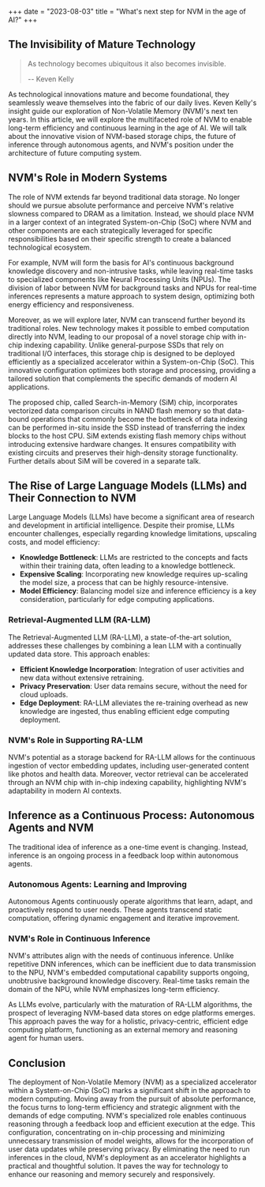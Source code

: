 +++
date = "2023-08-03"
title = "What's next step for NVM in the age of AI?"
+++


## The Invisibility of Mature Technology

> As technology becomes ubiquitous it also becomes invisible.
>
> -- Keven Kelly

As technological innovations mature and become foundational, they seamlessly weave themselves into the fabric of our daily lives.
Keven Kelly's insight guide our exploration of Non-Volatile Memory (NVM)'s next ten years.
In this article, we will explore the multifaceted role of NVM to enable long-term efficiency and continuous learning in the age of AI.  We will talk about the innovative vision of NVM-based storage chips, the future of inference through autonomous agents, and NVM's position under the architecture of future computing system.


## NVM's Role in Modern Systems

The role of NVM extends far beyond traditional data storage. 
No longer should we pursue absolute performance and perceive NVM's relative slowness compared to DRAM as a limitation.  Instead, we should place NVM in a larger context of an integrated System-on-Chip (SoC) where NVM and other components are each strategically leveraged for specific responsibilities based on their specific strength to create a balanced technological ecosystem.

For example, NVM will form the basis for AI's continuous background knowledge discovery and non-intrusive tasks, while leaving real-time tasks to specialized components like Neural Processing Units (NPUs). The division of labor between NVM for background tasks and NPUs for real-time inferences represents a mature approach to system design, optimizing both energy efficiency and responsiveness.

Moreover, as we will explore later, NVM can transcend further beyond its traditional roles. New technology makes it possible to embed computation directly into NVM, leading to our proposal of a novel storage chip with in-chip indexing capability. Unlike general-purpose SSDs that rely on traditional I/O interfaces, this storage chip is designed to be deployed efficiently as a specialized accelerator within a System-on-Chip (SoC). This innovative configuration optimizes both storage and processing, providing a tailored solution that complements the specific demands of modern AI applications.

The proposed chip, called Search-in-Memory (SiM) chip, incorporates vectorized data comparison circuits in NAND flash memory so that data-bound operations that commonly become the bottleneck of data indexing can be performed in-situ inside the SSD instead of transferring the index blocks to the host CPU.  SiM extends existing flash memory chips without introducing extensive hardware changes. It ensures compatibility with existing circuits and preserves their high-density storage functionality.  Further details about SiM will be covered in a separate talk.

## The Rise of Large Language Models (LLMs) and Their Connection to NVM

Large Language Models (LLMs) have become a significant area of research and development in artificial intelligence.  Despite their promise, LLMs encounter challenges, especially regarding knowledge limitations, upscaling costs, and model efficiency:

- **Knowledge Bottleneck**: LLMs are restricted to the concepts and facts within their training data, often leading to a knowledge bottleneck.
- **Expensive Scaling**: Incorporating new knowledge requires up-scaling the model size, a process that can be highly resource-intensive.
- **Model Efficiency**: Balancing model size and inference efficiency is a key consideration, particularly for edge computing applications.


### Retrieval-Augmented LLM (RA-LLM)

The Retrieval-Augmented LLM (RA-LLM), a state-of-the-art solution, addresses these challenges by combining a lean LLM with a continually updated data store. This approach enables:

- **Efficient Knowledge Incorporation**: Integration of user activities and new data without extensive retraining.
- **Privacy Preservation**: User data remains secure, without the need for cloud uploads.
- **Edge Deployment**: RA-LLM alleviates the re-training overhead as new knowledge are ingested, thus enabling efficient edge computing deployment.

### NVM's Role in Supporting RA-LLM

NVM's potential as a storage backend for RA-LLM allows for the continuous ingestion of vector embedding updates, including user-generated content like photos and health data. Moreover, vector retrieval can be accelerated through an NVM chip with in-chip indexing capability, highlighting NVM's adaptability in modern AI contexts.

## Inference as a Continuous Process: Autonomous Agents and NVM

The traditional idea of inference as a one-time event is changing. Instead, inference is an ongoing process in a feedback loop within autonomous agents.

### Autonomous Agents: Learning and Improving

Autonomous Agents continuously operate algorithms that learn, adapt, and proactively respond to user needs. These agents transcend static computation, offering dynamic engagement and iterative improvement.

### NVM's Role in Continuous Inference

NVM's attributes align with the needs of continuous inference. Unlike repetitive DNN inferences, which can be inefficient due to data transmission to the NPU, NVM's embedded computational capability supports ongoing, unobtrusive background knowledge discovery. Real-time tasks remain the domain of the NPU, while NVM emphasizes long-term efficiency.

As LLMs evolve, particularly with the maturation of RA-LLM algorithms, the prospect of leveraging NVM-based data stores on edge platforms emerges. This approach paves the way for a holistic, privacy-centric, efficient edge computing platform, functioning as an external memory and reasoning agent for human users.

## Conclusion

The deployment of Non-Volatile Memory (NVM) as a specialized accelerator within a System-on-Chip (SoC) marks a significant shift in the approach to modern computing. Moving away from the pursuit of absolute performance, the focus turns to long-term efficiency and strategic alignment with the demands of edge computing. NVM's specialized role enables continuous reasoning through a feedback loop and efficient execution at the edge. This configuration, concentrating on in-chip processing and minimizing unnecessary transmission of model weights, allows for the incorporation of user data updates while preserving privacy. By eliminating the need to run inferences in the cloud, NVM's deployment as an accelerator highlights a practical and thoughtful solution. It paves the way for technology to enhance our reasoning and memory securely and responsively.